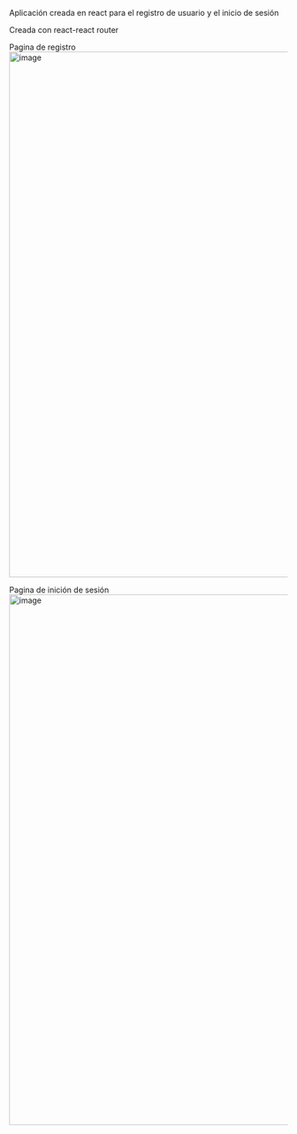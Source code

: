 Aplicación creada en react para el registro de usuario y el inicio de sesión

Creada con react-react router

Pagina de registro
<img width="950" alt="image" src="https://github.com/user-attachments/assets/c82a37c8-ea86-4a91-bd97-3698cd85075e" />

Pagina de inición de sesión
<img width="959" alt="image" src="https://github.com/user-attachments/assets/a2ca974d-379f-43de-99f5-bb0fb6e65fdb" />

